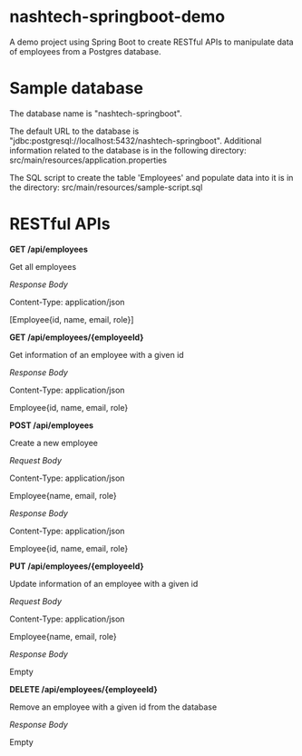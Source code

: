 # nashtech-springboot-demo
A demo project using Spring Boot to create RESTful APIs to manipulate data of employees from a Postgres database.

# Sample database

The database name is "nashtech-springboot".

The default URL to the database is "jdbc:postgresql://localhost:5432/nashtech-springboot". Additional information related to the database is in the following directory: src/main/resources/application.properties

The SQL script to create the table 'Employees' and populate data into it is in the directory: src/main/resources/sample-script.sql

# RESTful APIs
**GET /api/employees**

Get all employees

*Response Body*

Content-Type: application/json

[Employee{id, name, email, role}]

**GET /api/employees/{employeeId}**

Get information of an employee with a given id

*Response Body*

Content-Type: application/json

Employee{id, name, email, role}

**POST /api/employees**

Create a new employee

*Request Body*

Content-Type: application/json

Employee{name, email, role}

*Response Body*

Content-Type: application/json

Employee{id, name, email, role}

**PUT /api/employees/{employeeId}**

Update information of an employee with a given id

*Request Body*

Content-Type: application/json

Employee{name, email, role}

*Response Body*

Empty

**DELETE /api/employees/{employeeId}**

Remove an employee with a given id from the database

*Response Body*

Empty
